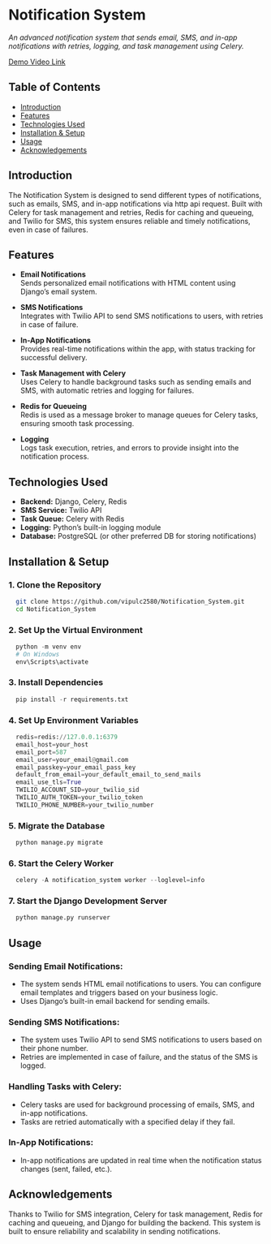 # Notification System

*An advanced notification system that sends email, SMS, and in-app notifications with retries, logging, and task management using Celery.*

<a href="https://drive.google.com/file/d/1twW7PbFtwc8umeb-q_ZkZIyiDp5-NHV2/view?usp=sharing">Demo Video Link</a>

## Table of Contents

- [Introduction](#introduction)
- [Features](#features)
- [Technologies Used](#technologies-used)
- [Installation & Setup](#installation--setup)
- [Usage](#usage)
- [Acknowledgements](#acknowledgements)

## Introduction

The Notification System is designed to send different types of notifications, such as emails, SMS, and in-app notifications via http api request. Built with Celery for task management and retries, Redis for caching and queueing, and Twilio for SMS, this system ensures reliable and timely notifications, even in case of failures. 

## Features

- **Email Notifications**  
  Sends personalized email notifications with HTML content using Django’s email system.

- **SMS Notifications**  
  Integrates with Twilio API to send SMS notifications to users, with retries in case of failure.

- **In-App Notifications**  
  Provides real-time notifications within the app, with status tracking for successful delivery.

- **Task Management with Celery**  
  Uses Celery to handle background tasks such as sending emails and SMS, with automatic retries and logging for failures.

- **Redis for Queueing**  
  Redis is used as a message broker to manage queues for Celery tasks, ensuring smooth task processing.

- **Logging**  
  Logs task execution, retries, and errors to provide insight into the notification process.

## Technologies Used

- **Backend:** Django, Celery, Redis  
- **SMS Service:** Twilio API  
- **Task Queue:** Celery with Redis  
- **Logging:** Python’s built-in logging module  
- **Database:** PostgreSQL (or other preferred DB for storing notifications)

## Installation & Setup

### 1. **Clone the Repository**
  ```bash
    git clone https://github.com/vipulc2580/Notification_System.git
    cd Notification_System
  ```

### 2. **Set Up the Virtual Environment**
  ```python
    python -m venv env
    # On Windows
    env\Scripts\activate
  ```
### 3. **Install Dependencies**
  ```python
    pip install -r requirements.txt
  ```

### 4. **Set Up Environment Variables**
  ```python
    redis=redis://127.0.0.1:6379
    email_host=your_host
    email_port=587
    email_user=your_email@gmail.com
    email_passkey=your_email_pass_key
    default_from_email=your_default_email_to_send_mails
    email_use_tls=True
    TWILIO_ACCOUNT_SID=your_twilio_sid
    TWILIO_AUTH_TOKEN=your_twilio_token
    TWILIO_PHONE_NUMBER=your_twilio_number
  ```

### 5. **Migrate the Database**
  ```python
    python manage.py migrate
  ```

### 6. **Start the Celery Worker**
  ```python
    celery -A notification_system worker --loglevel=info
  ```

### 7. **Start the Django Development Server**
  ```python
    python manage.py runserver
  ```

## Usage

  ### **Sending Email Notifications:**
  - The system sends HTML email notifications to users. You can configure email templates and triggers based on your business logic.
  - Uses Django’s built-in email backend for sending emails.
  
  ### **Sending SMS Notifications:**
  - The system uses Twilio API to send SMS notifications to users based on their phone number.
  - Retries are implemented in case of failure, and the status of the SMS is logged.
  
  ### **Handling Tasks with Celery:**
  - Celery tasks are used for background processing of emails, SMS, and in-app notifications.
  - Tasks are retried automatically with a specified delay if they fail.
  
  ### **In-App Notifications:**
  - In-app notifications are updated in real time when the notification status changes (sent, failed, etc.).


## Acknowledgements
Thanks to Twilio for SMS integration, Celery for task management, Redis for caching and queueing, and Django for building the backend. This system is built to ensure reliability and scalability in sending notifications.
